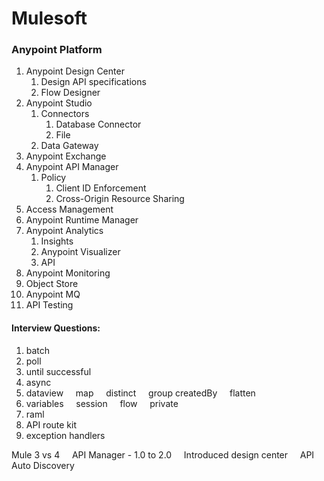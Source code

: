 # Mulesoft

### Anypoint Platform

1. Anypoint Design Center
   1. Design API specifications
   2. Flow Designer
2. Anypoint Studio
   1. Connectors
      1. Database Connector
      2. File
   2. Data Gateway
2. Anypoint Exchange
3. Anypoint API Manager
   1. Policy
      1. Client ID Enforcement
      2. Cross-Origin Resource Sharing
4. Access Management
5. Anypoint Runtime Manager
6. Anypoint Analytics
   1. Insights
   2. Anypoint Visualizer
   3. API
7. Anypoint Monitoring
8. Object Store
9. Anypoint MQ
10. API Testing

#### Interview Questions:
1. batch
2. poll
3. until successful
4. async
5. dataview
    map
    distinct
    group createdBy
    flatten
6. variables
    session
    flow
    private
7. raml
8. API route kit
9. exception handlers

Mule 3 vs 4
    API Manager - 1.0 to 2.0
    Introduced design center    
API Auto Discovery
